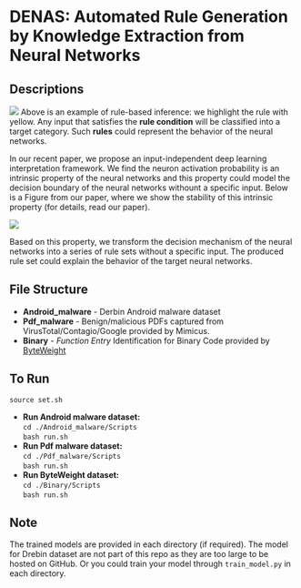 # DENAS: Automated Rule Generation by Knowledge Extraction from Neural Networks

## Descriptions
![](https://github.com/DENAS-GLOBAL/DENAS/blob/master/Picture/explain.png)
Above is an example of rule-based inference: we highlight the rule with yellow. Any input that satisfies the **rule condition** will be classified into a target category. Such **rules** could represent the behavior of the neural networks.  

In our recent paper, we propose an input-independent deep learning interpretation framework. We find the neuron activation probability is an intrinsic property of the neural networks and this property could model the decision boundary of the neural networks withount a specific input. Below is a Figure from our paper, where we show the stability of this intrinsic property (for details, read our paper).

![](https://github.com/DENAS-GLOBAL/DENAS/blob/master/Picture/Snipaste_2019-11-03_21-39-52.png)


Based on this property, we transform the decision mechanism of the neural networks into a series of rule sets without a specific input.
The produced rule set could explain the behavior of the target neural networks.




## File Structure
* **Android_malware** - Derbin Android malware dataset
* **Pdf_malware** - Benign/malicious PDFs captured from VirusTotal/Contagio/Google provided by Mimicus.
* **Binary** - *Function Entry* Identification for Binary Code provided by [ByteWeight ](http://security.ece.cmu.edu/byteweight/) 


## To Run
`source set.sh`
* **Run Android malware dataset:** \
`cd ./Android_malware/Scripts`\
`bash run.sh`
* **Run Pdf malware dataset:** \
`cd ./Pdf_malware/Scripts`\
`bash run.sh`
* **Run ByteWeight dataset:** \
`cd ./Binary/Scripts`\
`bash run.sh`



## Note
The trained models are provided in each directory (if required). The model for Drebin dataset are not part of this repo as they are too large to be hosted on GitHub. Or you could train your model through `train_model.py` in each directory.



